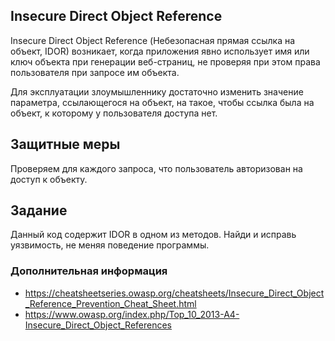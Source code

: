 ## Insecure Direct Object Reference

Insecure Direct Object Reference (Небезопасная прямая ссылка на объект, IDOR) возникает, когда приложения явно использует имя или ключ объекта при генерации веб-страниц, не проверяя при этом права пользователя при запросе им объекта.

Для эксплуатации злоумышленнику достаточно изменить значение параметра, ссылающегося на объект, на такое, чтобы ссылка была на объект, к которому у пользователя доступа нет.

## Защитные меры

Проверяем для каждого запроса, что пользователь авторизован на доступ к объекту.

## Задание

Данный код содержит IDOR в одном из методов. Найди и исправь уязвимость, не меняя поведение программы.

### Дополнительная информация

* https://cheatsheetseries.owasp.org/cheatsheets/Insecure_Direct_Object_Reference_Prevention_Cheat_Sheet.html
* https://www.owasp.org/index.php/Top_10_2013-A4-Insecure_Direct_Object_References